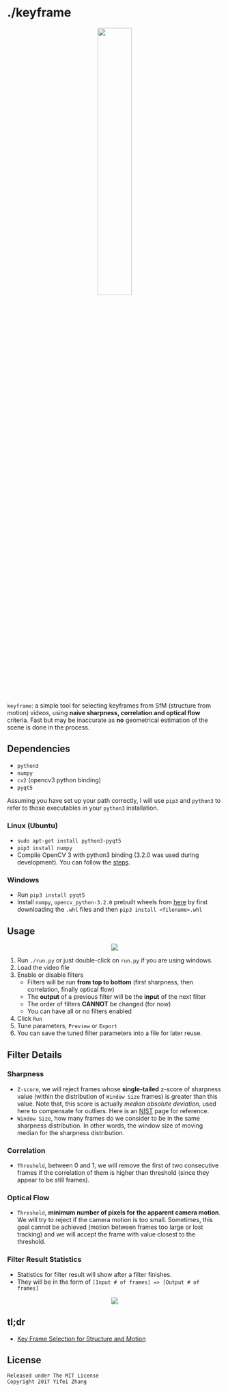# ./keyframe
<p align="center">
  <img src="https://cloud.githubusercontent.com/assets/2238599/26716386/0b09acfe-472e-11e7-89eb-a9c1aaa24756.png" width="40%">
<p align="center">

`keyframe`: a simple tool for selecting keyframes from SfM (structure from motion) videos,
using **naive sharpness, correlation and optical flow** criteria. 
Fast but may be inaccurate as **no** geometrical estimation of the scene is done in the process.

## Dependencies
- `python3`
- `numpy`
- `cv2` (opencv3 python binding)
- `pyqt5`

Assuming you have set up your path correctly, I will use `pip3` and `python3` to 
refer to those executables in your `python3` installation.

### Linux (Ubuntu)
- `sudo apt-get install python3-pyqt5`
- `pip3 install numpy`
- Compile OpenCV 3 with python3 binding (3.2.0 was used during development). 
You can follow the [steps](https://stackoverflow.com/questions/40051573/opencv-3-1-0-with-python-3-5).


### Windows
- Run `pip3 install pyqt5`
- Install `numpy`, `opencv_python‑3.2.0` prebuilt wheels from [here](http://www.lfd.uci.edu/~gohlke/pythonlibs/)
by first downloading the `.whl` files and then `pip3 install <filename>.whl`

## Usage

<p align="center">
  <img src="https://cloud.githubusercontent.com/assets/2238599/26714939/8d373ba2-4728-11e7-83a2-7fcdd6790dd9.png">
</p>

1. Run  `./run.py` or just double-click on `run.py` if you are using windows.
2. Load the video file
3. Enable or disable filters
    - Filters will be run **from top to bottom** (first sharpness, then correlation, finally optical flow)
    - The **output** of a previous filter will be the **input** of the next filter
    - The order of filters **CANNOT** be changed (for now)
    - You can have all or no filters enabled
4. Click `Run`
5. Tune parameters, `Preview` or `Export`
6. You can save the tuned filter parameters into a file for later reuse.

## Filter Details

### Sharpness
- `Z-score`, we will reject frames whose **single-tailed** z-score of sharpness
value (within the distribution of `Window Size` frames) is greater than this value.
Note that, this score is actually *median absolute deviation*, used here to
compensate for outliers. 
Here is an [NIST](http://www.itl.nist.gov/div898/handbook/eda/section3/eda35h.htm) page for reference.
- `Window Size`, how many frames do we consider to be in the same sharpness distribution.
In other words, the window size of moving median for the sharpness distribution.

### Correlation
- `Threshold`, between 0 and 1, we will remove the first of two consecutive frames 
if the correlation of them is higher than threshold (since they appear to be still frames).

### Optical Flow
- `Threshold`, **minimum number of pixels for the apparent camera motion**. 
We will try to reject if the camera motion is too small. 
Sometimes, this goal cannot be achieved (motion between frames too large or lost tracking) 
and we will accept the frame with value closest to the threshold.

### Filter Result Statistics
- Statistics for filter result will show after a filter finishes.
- They will be in the form of `[Input # of frames] => [Output # of frames]`

<p align="center">
  <img src="https://cloud.githubusercontent.com/assets/2238599/26716002/9a1ed114-472c-11e7-84d9-f2809c48be07.png">
</p>

## tl;dr
- [Key Frame Selection for Structure and Motion](https://www.google.com/url?sa=t&rct=j&q=&esrc=s&source=web&cd=1&ved=0ahUKEwi5l6iC1p7UAhUixFQKHaDjAPAQFggtMAA&url=http%3A%2F%2Fcv.snu.ac.kr%2Fhyunxx%2FSeminar%2F2004%2F2004-12-00%2FKeyFrameSelection.ppt&usg=AFQjCNFwFRiHpKfraWnwP0xQPUJrZb3W5A&sig2=o3dzc8nM6hoN-qNDdLtx9A&cad=rja)

## License
```
Released under The MIT License
Copyright 2017 Yifei Zhang
```
